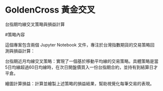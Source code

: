 # GoldenCross 黃金交叉

台指期均線交叉策略與損益計算

#策略內容

這個專案包含兩個 Jupyter Notebook 文件，專注於台灣指數期貨的交易策略回測與損益計算：

台指期近月均線交叉策略：實現了一個基於移動平均線的交易策略。具體策略是當5日均線超過60日均線時，在次日開盤價買入一份台指期合約，並持有到結算日才平倉。

繪圖計算損益：計算並繪製上述策略的損益結果，幫助視覺化每筆交易的表現。
